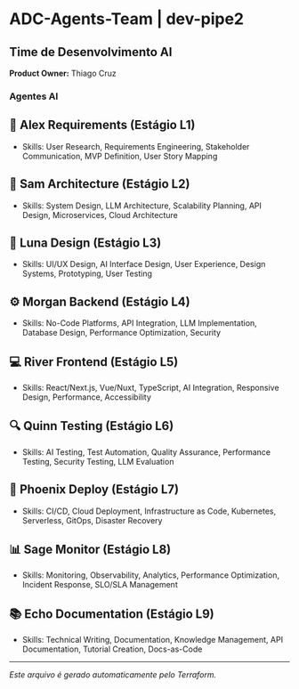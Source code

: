 # ADC-Agents-Team | dev-pipe2

## Time de Desenvolvimento AI

**Product Owner:** Thiago Cruz  

### Agentes AI


## 🎯 Alex Requirements (Estágio L1)
- Skills: User Research, Requirements Engineering, Stakeholder Communication, MVP Definition, User Story Mapping


## 🏢️ Sam Architecture (Estágio L2)
- Skills: System Design, LLM Architecture, Scalability Planning, API Design, Microservices, Cloud Architecture


## 🎨 Luna Design (Estágio L3)
- Skills: UI/UX Design, AI Interface Design, User Experience, Design Systems, Prototyping, User Testing


## ⚙️ Morgan Backend (Estágio L4)
- Skills: No-Code Platforms, API Integration, LLM Implementation, Database Design, Performance Optimization, Security


## 💻 River Frontend (Estágio L5)
- Skills: React/Next.js, Vue/Nuxt, TypeScript, AI Integration, Responsive Design, Performance, Accessibility


## 🔍 Quinn Testing (Estágio L6)
- Skills: AI Testing, Test Automation, Quality Assurance, Performance Testing, Security Testing, LLM Evaluation


## 🚀 Phoenix Deploy (Estágio L7)
- Skills: CI/CD, Cloud Deployment, Infrastructure as Code, Kubernetes, Serverless, GitOps, Disaster Recovery


## 📊 Sage Monitor (Estágio L8)
- Skills: Monitoring, Observability, Analytics, Performance Optimization, Incident Response, SLO/SLA Management


## 📚 Echo Documentation (Estágio L9)
- Skills: Technical Writing, Documentation, Knowledge Management, API Documentation, Tutorial Creation, Docs-as-Code



---

*Este arquivo é gerado automaticamente pelo Terraform.*